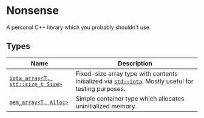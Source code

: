 # Nonsense

A personal C++ library which you probably shouldn't use.

## Types

| Name                                | Description
|-------------------------------------|------------
| [`iota_array<T, std::size_t Size>`] | Fixed-size array type with contents initialized via [`std::iota`]. Mostly useful for testing purposes.
| [`mem_array<T, Alloc>`]             | Simple container type which allocates uninitialized memory.

[`iota_array<T, std::size_t Size>`]:#iota_array
[`mem_array<T, Alloc>`]:#mem_array
[`std::iota`]:https://en.cppreference.com/w/cpp/algorithm/iota


